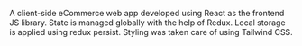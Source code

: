 A client-side eCommerce web app developed using React as the frontend JS library. State is managed globally with the help of Redux. Local storage is applied using redux persist. Styling was taken care of using Tailwind CSS.
